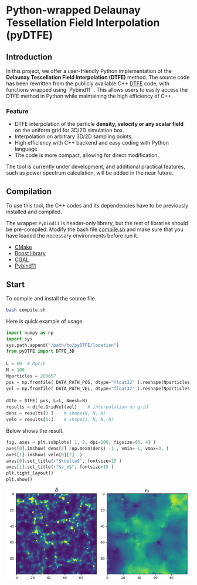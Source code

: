 
# Python-wrapped Delaunay Tessellation Field Interpolation (pyDTFE)

## Introduction

In this project, we offer a user-friendly Python implementation of the **Delaunay Tessellation Field Interpolation (DTFE)** method. The source code has been rewritten from the publicly available C++ [DTFE](https://github.com/MariusCautun/DTFE/) code, with functions wrapped using `Pybind11``. This allows users to easily access the DTFE method in Python while maintaining the high efficiency of C++.

### Feature
* DTFE interpolation of the particle <strong>density, velocity or any scalar field</strong> on the uniform grid for 3D/2D simulation box.
* Interpolation on arbitrary 3D/2D sampling points.
* High efficiency with C++ backend and easy coding with Python language.
* The code is more compact, allowing for direct modification.

The tool is currently under development, and additional practical features, such as power spectrum calculation, will be added in the near future.



## Compilation
To use this tool, the C++ codes and its dependencies have to be previously installed and compiled. 

The wrapper `Pybind11` is header-only library, but the rest of libraries should be pre-compiled. Modify the bash file [compile.sh](./compile.sh) and make sure that you have loaded the necessary environments before run it. 

* [CMake](https://cmake.org/)
* [Boost library](https://www.boost.org/)
* [CGAL](https://www.cgal.org/)
* [Pybind11](https://github.com/pybind/pybind11)



## Start

To compile and install the source file.
```bash
bash compile.sh
```

Here is quick example of usage. 

```python
import numpy as np
import sys
sys.path.append("/path/to/pyDTFE/location")
from pyDTFE import DTFE_3D

L = 60  # Mpc/h
N = 100
Nparticles = 200657
pos = np.fromfile( DATA_PATH_POS, dtype="float32" ).reshape(Nparticles, 3)
vel = np.fromfile( DATA_PATH_VEL, dtype="float32" ).reshape(Nparticles, 3)

dtfe = DTFE( pos, L=L, Nmesh=N)
results = dtfe.GridVel(vel)    # interpolation on grid
dens = results[0 ]    # shape(N, N, N)
velo = results[1:]    # shape(3, N, N, N)
```

Below shows the result.

```python
fig, axes = plt.subplots( 1, 2, dpi=100, figsize=(8, 4) )
axes[0].imshow( dens[2] /np.mean(dens) -1 , vmin=-1, vmax=3, )
axes[1].imshow( velo[0][2]  )
axes[0].set_title(r"$\delta$", fontsize=15 )
axes[1].set_title(r"$v_x$", fontsize=15 )
plt.tight_layout()
plt.show()
```
![alt text](./example/output.png)